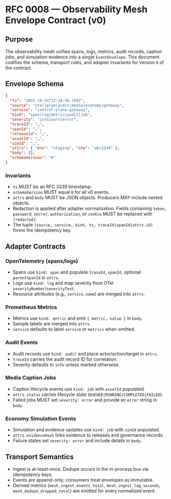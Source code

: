 # RFC 0008 — Observability Mesh Envelope Contract (v0)

## Purpose

The observability mesh unifies spans, logs, metrics, audit records, caption jobs, and simulation evidence into a single
`EventEnvelope`. This document codifies the schema, transport rules, and adapter invariants for version `0` of the
contract.

## Envelope Schema

```json
{
  "ts": "2025-10-24T12:34:56.789Z",
  "source": "otel|prom|audit|media|economy|gateway",
  "service": "control-plane-gateway",
  "kind": "span|log|metric|audit|job",
  "severity": "info|warn|error",
  "traceId": "…",
  "spanId": "…",
  "releaseId": "…",
  "assetId": "…",
  "simId": "…",
  "attrs": { "env": "staging", "sha": "abc1234" },
  "body": {},
  "schemaVersion": "0"
}
```

### Invariants

- `ts` MUST be an RFC 3339 timestamp.
- `schemaVersion` MUST equal `0` for all v0 events.
- `attrs` and `body` MUST be JSON objects. Producers MAY include nested objects.
- Redaction is applied after adapter normalization. Fields containing `token`, `password`, `secret`, `authorization`, or
  `cookie` MUST be replaced with `[redacted]`.
- The tuple `(source, service, kind, ts, traceId|spanId|attrs.id)` forms the idempotency key.

## Adapter Contracts

### OpenTelemetry (spans/logs)

- Spans use `kind: span` and populate `traceId`, `spanId`, optional `parentSpanId` in `attrs`.
- Logs use `kind: log` and map severity from OTel `severityNumber`/`severityText`.
- Resource attributes (e.g., `service.name`) are merged into `attrs`.

### Prometheus Metrics

- Metrics use `kind: metric` and emit `{ metric, value }` in `body`.
- Sample labels are merged into `attrs`.
- `service` defaults to label `service` or `metrics` when omitted.

### Audit Events

- Audit records use `kind: audit` and place actor/action/target in `attrs`.
- `traceId` carries the audit record ID for correlation.
- Severity defaults to `info` unless marked otherwise.

### Media Caption Jobs

- Caption lifecycle events use `kind: job` with `assetId` populated.
- `attrs.status` carries lifecycle state (`QUEUED|RUNNING|COMPLETED|FAILED`).
- Failed jobs MUST set `severity: error` and provide an `error` string in `body`.

### Economy Simulation Events

- Simulation and evidence updates use `kind: job` with `simId` populated.
- `attrs.evidenceHash` links evidence to releases and governance records.
- Failure states set `severity: error` and include details in `body`.

## Transport Semantics

- Ingest is at-least-once. Dedupe occurs in the in-process bus via idempotency keys.
- Events are append-only; consumers treat envelopes as immutable.
- Derived metrics (`mesh_ingest_events_total`, `mesh_ingest_lag_seconds`, `mesh_dedupe_dropped_total`) are emitted for
  every normalized event.

